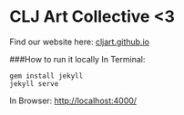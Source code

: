 CLJ Art Collective <3
================
Find our website here: [cljart.github.io](https://cljart.github.io)

###How to run it locally
In Terminal:
```
gem install jekyll  
jekyll serve
```
In Browser:
[http://localhost:4000/](http://localhost:4000/)

